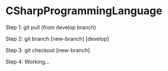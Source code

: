 # CSharpProgrammingLanguage

Step 1: git pull     (from develop branch)

Step 2: git branch [new-branch] [develop]

Step 3: git checkout [new-branch]

Step 4: Working...
